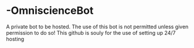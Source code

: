 # -OmniscienceBot
A private bot to be hosted.
The use of this bot is not permitted unless given permission to do so!
This github is souly for the use of setting up 24/7 hosting
